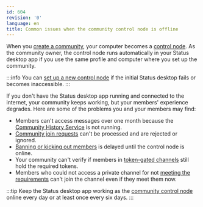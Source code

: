 ```yaml
---
id: 604
revision: '0'
language: en
title: Common issues when the community control node is offline
---
```


When you [create a community](./create-a-status-community.md), your computer becomes a [control node](./about-the-control-node-in-status-communities.md). As the community owner, the control node runs automatically in your Status desktop app if you use the same profile and computer where you set up the community.

:::info
You can [set up a new control node](./replace-your-community-s-control-node.md) if the initial Status desktop fails or becomes inaccessible.
:::

If you don't have the Status desktop app running and connected to the internet, your community keeps working, but your members' experience degrades. Here are some of the problems you and your members may find:

- Members can't access messages over one month because the [Community History Service](./about-the-community-history-service.md) is not running.
- [Community join requests](./manage-community-join-requests.md) can't be processed and are rejected or ignored.
- [Banning or kicking out members](./kick-or-ban-someone-from-your-community.md) is delayed until the control node is online.
- Your community can't verify if members in [token-gated channels](./set-up-channel-permissions.md) still hold the required tokens.
- Members who could not access a private channel for not [meeting the requirements](./understand-token-requirements-in-channels.md) can't join the channel even if they meet them now.

:::tip
Keep the Status desktop app working as the [community control node](./about-the-control-node-in-status-communities.md) online every day or at least once every six days.
:::
